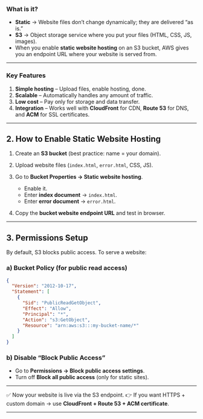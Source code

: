 ### What is it?

* **Static** → Website files don’t change dynamically; they are delivered “as is.”
* **S3** → Object storage service where you put your files (HTML, CSS, JS, images).
* When you enable **static website hosting** on an S3 bucket, AWS gives you an endpoint URL where your website is served from.

---

### Key Features

1. **Simple hosting** – Upload files, enable hosting, done.
2. **Scalable** – Automatically handles any amount of traffic.
3. **Low cost** – Pay only for storage and data transfer.
4. **Integration** – Works well with **CloudFront** for CDN, **Route 53** for DNS, and **ACM** for SSL certificates.


---

## 2. How to Enable Static Website Hosting

1. Create an **S3 bucket** (best practice: name = your domain).
2. Upload website files (`index.html`, `error.html`, CSS, JS).
3. Go to **Bucket Properties → Static website hosting**.

   * Enable it.
   * Enter **index document** → `index.html`.
   * Enter **error document** → `error.html`.
4. Copy the **bucket website endpoint URL** and test in browser.

---

## 3. Permissions Setup

By default, S3 blocks public access. To serve a website:

### a) Bucket Policy (for public read access)

```json
{
  "Version": "2012-10-17",
  "Statement": [
    {
      "Sid": "PublicReadGetObject",
      "Effect": "Allow",
      "Principal": "*",
      "Action": "s3:GetObject",
      "Resource": "arn:aws:s3:::my-bucket-name/*"
    }
  ]
}
```

### b) Disable “Block Public Access”

* Go to **Permissions → Block public access settings**.
* Turn off **Block all public access** (only for static sites).

---

✅ Now your website is live via the S3 endpoint.
👉 If you want HTTPS + custom domain → use **CloudFront + Route 53 + ACM certificate**.

---
